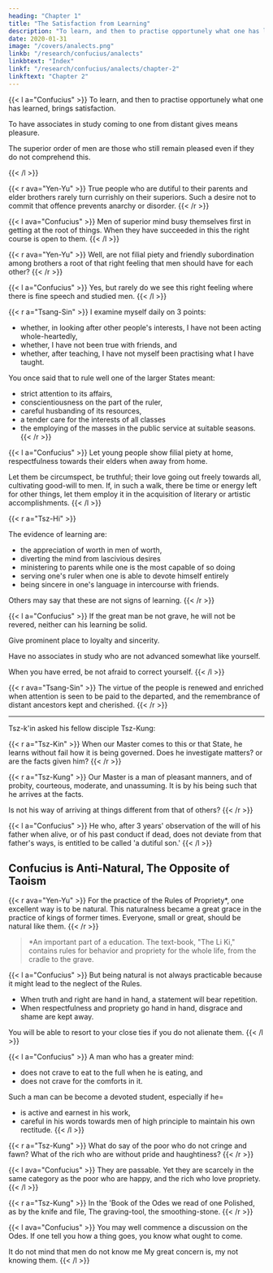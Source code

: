```yaml
---
heading: "Chapter 1"
title: "The Satisfaction from Learning"
description: "To learn, and then to practise opportunely what one has learned, brings satisfaction"
date: 2020-01-31
image: "/covers/analects.png"
linkb: "/research/confucius/analects"
linkbtext: "Index"
linkf: "/research/confucius/analects/chapter-2"
linkftext: "Chapter 2"
---
```



{{< l a="Confucius" >}}
To learn, and then to practise opportunely what one has learned, brings satisfaction.

To have associates in study coming to one from distant gives means pleasure.

The superior order of men are those who still remain pleased even if they do not comprehend this.
<!-- And are not those who, while not comprehending all that is said, still remain not unpleased to hear, men of ?" -->
{{< /l >}}


<!-- r ava="Scholar Yu" -->
{{< r ava="Yen-Yu" >}}
True people who are dutiful to their parents and elder brothers rarely turn currishly on their superiors. Such a desire not to commit that offence prevents anarchy or disorder.
{{< /r >}}

{{< l ava="Confucius" >}}
Men of superior mind busy themselves first in getting at the root of things. When they have succeeded in this the right course is open to them.
{{< /l >}}

{{< r ava="Yen-Yu" >}}
Well, are not filial piety and friendly subordination among brothers a root of that right feeling that men should have for each other?
{{< /r >}}

{{< l a="Confucius" >}}
Yes, but rarely do we see this right feeling where there is fine speech and studied men.
{{< /l >}}


<!-- r a="Scholar-Tsang" -->
{{< r a="Tsang-Sin" >}}
I examine myself daily on 3 points:
- whether, in looking after other people's interests, I have not been acting whole-heartedly,
- whether, I have not been true with friends, and
- whether, after teaching, I have not myself been practising what I have taught.

You once said that to rule well one of the larger States meant:
- strict attention to its affairs,
- conscientiousness on the part of the ruler,
- careful husbanding of its resources,
- a tender care for the interests of all classes
- the employing of the masses in the public service at suitable seasons.
{{< /r >}}


{{< l a="Confucius" >}}
Let young people show filial piety at home, respectfulness towards their elders when away from home.

Let them be circumspect, be truthful; their love going out freely towards all, cultivating good-will to men.
If, in such a walk, there be time or energy left for other things, let them employ it in the acquisition of literary or artistic accomplishments.
{{< /l >}}


{{< r a="Tsz-Hi" >}}
<!-- Disciple Tsz-hi:  -->
The evidence of learning are:
- the appreciation of worth in men of worth,
- diverting the mind from lascivious desires
- ministering to parents while one is the most capable of so doing
- serving one's ruler when one is able to devote himself entirely
- being sincere in one's language in intercourse with friends.

Others may say that these are not signs of learning.
{{< /r >}}

{{< l a="Confucius" >}}
If the great man be not grave, he will not be revered, neither can his learning be solid.

Give prominent place to loyalty and sincerity.

Have no associates in study who are not advanced somewhat like yourself.

When you have erred, be not afraid to correct yourself.
{{< /l >}}


{{< r ava="Tsang-Sin" >}}
The virtue of the people is renewed and enriched when attention is seen to be paid to the departed, and the remembrance of distant ancestors kept and cherished.
{{< /r >}}

---

Tsz-k'in asked his fellow disciple Tsz-Kung:

{{< r a="Tsz-Kin" >}}
When our Master comes to this or that State, he learns without fail how it is being governed. Does he investigate matters? or are the facts given him?
{{< /r >}}

{{< r a="Tsz-Kung" >}}
Our Master is a man of pleasant manners, and of probity, courteous, moderate, and unassuming. It is by his being such that he arrives at the facts. 

Is not his way of arriving at things different from that of others?
{{< /r >}}

{{< l a="Confucius" >}}
He who, after 3 years' observation of the will of his father when alive, or of his past conduct if dead, does not deviate from that father's ways, is entitled to be called 'a dutiful son.'
{{< /l >}}


## Confucius is Anti-Natural, The Opposite of Taoism

{{< r ava="Yen-Yu" >}}
For the practice of the Rules of Propriety*, one excellent way is to be natural. This naturalness became a great grace in the practice of kings of former times. Everyone, small or great, should be natural like them.
{{< /r >}}

> *An important part of a education. The text-book, "The Li Ki," contains rules for behavior and propriety for the whole life, from the cradle to the grave.


{{< l a="Confucius" >}}
But being natural is not always practicable because it might lead to the neglect of the Rules. 

<!-- It is not so in the case of a person who does things naturally, knowing that he should act so, and yet who neglects to regulate his acts according to the Rules. -->

- When truth and right are hand in hand, a statement will bear repetition. 
- When respectfulness and propriety go hand in hand, disgrace and shame are kept away. 

You will be able to resort to your close ties if you do not alienate them.
{{< /l >}}


<!-- Remove all occasion for alienating those to whom you are bound by close ties, and you have them still to resort to. -->

{{< l a="Confucius" >}}
A man who has a greater mind: 
- does not crave to eat to the full when he is eating, and
- does not crave for the comforts in it.

Such a man can be become a devoted student, especially if he= 
- is active and earnest in his work,
- careful in his words towards men of high principle to maintain his own rectitude.
{{< /l >}}

{{< r a="Tsz-Kung"  >}}
What do say of the poor who do not cringe and fawn? What of the rich who are without pride and haughtiness?
{{< /r >}}

{{< l ava="Confucius" >}}
They are passable. Yet they are scarcely in the same category as the poor who are happy, and the rich who love propriety.
{{< /l >}}

{{< r a="Tsz-Kung"  >}}
In the 'Book of the Odes we read of one Polished, as by the knife and file, The graving-tool, the smoothing-stone.
{{< /r >}}

{{< l ava="Confucius" >}}
You may well commence a discussion on the Odes. If one tell you how a thing goes, you know what ought to come.

It do not mind that men do not know me
My great concern is, my not knowing them.
{{< /l >}}
